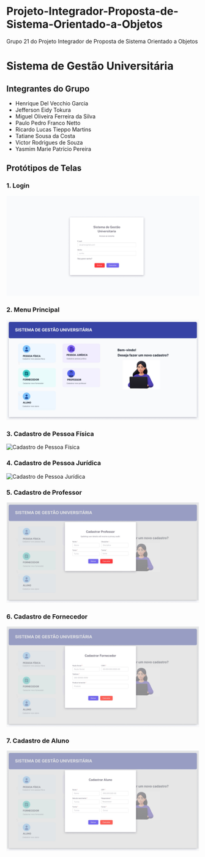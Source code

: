 # Projeto-Integrador-Proposta-de-Sistema-Orientado-a-Objetos
Grupo 21 do Projeto Integrador de Proposta de Sistema Orientado a Objetos


# Sistema de Gestão Universitária

## Integrantes do Grupo
- Henrique Del Vecchio Garcia
- Jefferson Eidy Tokura
- Miguel Oliveira Ferreira da Silva
- Paulo Pedro Franco Netto
- Ricardo Lucas Tieppo Martins
- Tatiane Sousa da Costa
- Victor Rodrigues de Souza
- Yasmim Marie Patrício Pereira

## Protótipos de Telas

### 1. Login
![Tela de Login](figma/1-Login.jpg)

### 2. Menu Principal
![Menu Principal](figma/2-Menu%20Principal.jpg)

### 3. Cadastro de Pessoa Física
![Cadastro de Pessoa Física](figma/3-Cadastro%20de%20Pessoa%20Física.jpg)

### 4. Cadastro de Pessoa Jurídica
![Cadastro de Pessoa Jurídica](figma/4-Cadastro%20de%20Pessoa%20Jurídica.jpg)

### 5. Cadastro de Professor
![Cadastro de Professor](figma/5-%20Cadastro%20de%20Professor.jpg)

### 6. Cadastro de Fornecedor
![Cadastro de Fornecedor](figma/6-Cadastro%20de%20Forncedor.jpg)

### 7. Cadastro de Aluno
![Cadastro de Aluno](figma/7-Cadastro%20de%20Aluno.jpg)
